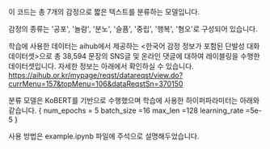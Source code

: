 이 코드는 총 7개의 감정으로 짧은 텍스트를 분류하는 모델입니다.

감정의 종류는 
'공포', '놀람', '분노', '슬픔', '중립', '행복', '혐오'로 구성되어 있습니다.

학습에 사용한 데이터는
aihub에서 제공하는
<한국어 감정 정보가 포함된 단발성 대화 데이터셋>으로 
총 38,594 문장의 SNS글 및 온라인 댓글에 대하여 레이블링을 수행한 데이터셋입니다.
자세한 정보는 아래에서 확인하실 수 있습니다.
https://aihub.or.kr/mypage/reqst/datareqst/view.do?currMenu=157&topMenu=106&dataReqstSn=370150

분류 모델은 KoBERT를 기반으로 수행했으며
학습에 사용한 하이퍼파라미터는 아래와 같습니다.
{
num_epochs = 5
batch_size =16
max_len =128
learning_rate =5e-5
}

사용 방법은 example.ipynb 파일에 주석으로 설명해두었습니다.